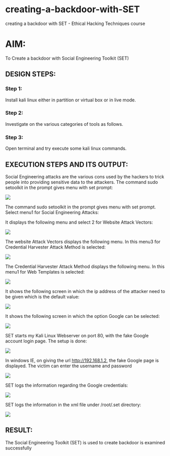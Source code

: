 # creating-a-backdoor-with-SET
creating a backdoor with SET - Ethical Hacking Techniques course

# AIM:
To Create a backdoor with Social Engineering Toolkit (SET)

## DESIGN STEPS:
### Step 1:
Install kali linux either in partition or virtual box or in live mode.

### Step 2:
Investigate on the various categories of tools as follows.

### Step 3:
Open terminal and try execute some kali linux commands.

## EXECUTION STEPS AND ITS OUTPUT:
Social Engineering attacks are the various cons used by the hackers to trick people into providing sensitive data to the attackers. The command sudo setoolkit in the prompt gives menu with set prompt:

![](o1.png)

The command sudo setoolkit in the prompt gives menu with set prompt. Select menu1 for Social Engineering Attacks:

It displays the following menu and select 2 for Website Attack Vectors:

![](o2.png)

The website Attack Vectors displays the following menu. In this menu3 for Credential Harvester Attack Method is selected:

![](o3.png)

The Credential Harvester Attack Method displays the following menu. In this menu1 for Web Templates is selected: 

![](o4.png)

It shows the following screen in which the ip address of the attacker need to be given which is the default value:

![](o5.png)

It shows the following screen in which the option Google can be selected: 

![](o6.png)

SET starts my Kali Linux Webserver on port 80, with the fake Google account login page. The setup is done: 

![](o7.png)

In windows IE, on giving the url http://192.168.1.2, the fake Google page is displayed. The victim can enter the username and password 

![](o8.png)

SET logs the information regarding the Google credentials: 

![](o9.png)

SET logs the information in the xml file under /root/.set directory:

![](o10.png)

## RESULT:
The Social Engineering Toolkit (SET) is used to create backdoor is  examined successfully
